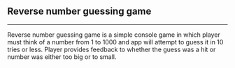 ## Reverse number guessing game ##
***
Reverse number guessing game is a simple console game in which player must think of a number from 1 to 1000 and app will attempt to guess it in 10 tries or less. 
Player provides feedback to whether the guess was a hit or number was either too big or to small.
